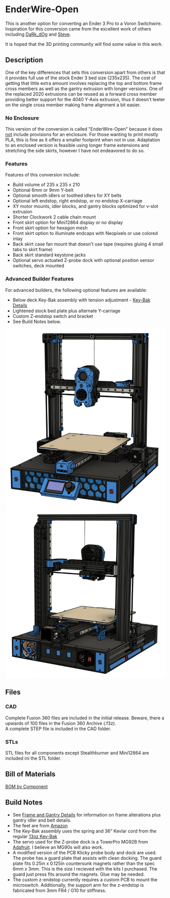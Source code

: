 # EnderWire-Open
This is another option for converting an Ender 3 Pro to a Voron Switchwire. Inspiration for this conversion came from the excellent work of others including [DaRk_dOg](https://github.com/boubounokefalos/Ender_SW/tree/main) and [Steve](https://github.com/stvptrsn).  
  
It is hoped that the 3D printing community will find some value in this work.
  
## Description
One of the key differences that sets this conversion apart from others is that it provides full use of the stock Ender 3 bed size (235x235). The cost of getting that little extra amount involves replacing the top and bottom frame cross members as well as the gantry extrusion with longer versions. One of the replaced 2020 extrusions can be reused as a forward cross member providing better support for the 4040 Y-Axis extrusion, thus it doesn't teeter on the single cross member making frame alignment a bit easier.  

### No Enclosure
This version of the conversion is called "EnderWire-Open" because it does <ins>not</ins> include provisions for an enclosure. For those wanting to print mostly PLA, this is fine as it offers a smaller footprint when not in use. Adaptation to an enclosed version is feasible using longer frame extensions and stretching the side skirts, however I have not endeavored to do so.

### Features
Features of this conversion include:
- Build volume of 235 x 235 x 210
- Optional 6mm or 9mm Y-belt
- Optional smooth idlers or toothed idlers for XY belts
- Optional left endstop, right endstop, or no endstop X-carriage
- XY motor mounts, idler blocks, and gantry blocks optimized for v-slot extrusion
- Shorter Clockwork 2 cable chain mount
- Front skirt option for Mini12864 display or no display
- Front skirt option for hexagon mesh
- Front skirt option to illuminate endcaps with Neopixels or use colored inlay
- Back skirt case fan mount that doesn't use tape (requires gluing 4 small tabs to skirt frame)
- Back skirt standard keystone jacks
- Optional servo actuated Z-probe dock with optional position sensor switches, deck mounted

### Advanced Builder Features
For advanced builders, the following optional features are available:
- Below deck Key-Bak assembly with tension adjustment - [Key-Bak Details](Key-Bak-Details.md)
- Lightened stock bed plate plus alternate Y-carriage
- Custom Z-endstop switch and bracket
- See Build Notes below.

![EnderWire Open](/Images/EnderWire-Open.png)
![Back View](/Images/Back.png)

## Files

### CAD
Complete Fusion 360 files are included in the initial release. Beware, there a upwards of 100 files in the Fusion 360 Archive (.f3z).  
A complete STEP file is included in the CAD folder.

### STLs
STL files for all components except Stealthburner and Mini12864 are included ini the STL folder.

## Bill of Materials
[BOM by Component](BOM-By-Component.md)

## Build Notes
- See [Frame and Gantry Details](Frame-Gantry-Details.md) for information on frame alterations plus gantry idler and belt details.
- The feet are from [Amazon](https://www.amazon.com/gp/product/B00S47D52G/ref=ppx_yo_dt_b_search_asin_title?ie=UTF8&psc=1)
- The Key-Bak assembly uses the spring and 36" Kevlar cord from the regular [13oz Key-Bak](https://www.amazon.com/dp/B0088MQA10?psc=1&ref=ppx_yo2ov_dt_b_product_details)
- The servo used for the Z-probe dock is a TowerPro MG92B from [Adafruit](https://www.adafruit.com/product/2307). I believe an MG90s will also work.
- A modified version of the PCB Klicky probe body and dock are used. The probe has a guard plate that assists with clean docking. The guard plate fits 0.25in x 0.125in countersunk magnets rather than the spec 6mm x 3mm. This is the size I recieved with the kits I purchased. The guard just press fits around the magnets. Glue may be needed.
- The custom z-endstop currently requires a custom PCB to mount the microswitch. Additionally, the support arm for the z-endstop is fabricated from 3mm FR4 / G10 for stiffness.
